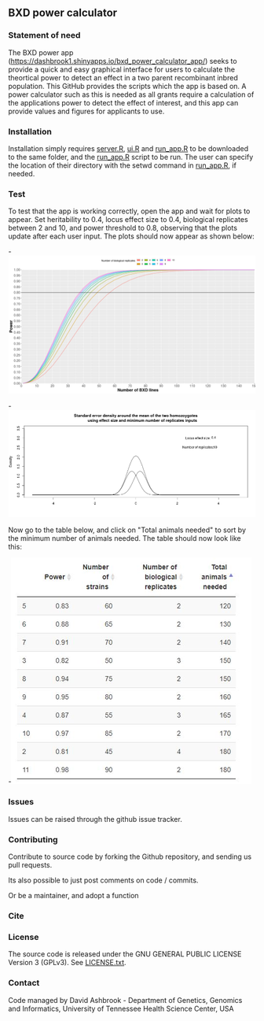 ## BXD power calculator

### Statement of need

The BXD power app (https://dashbrook1.shinyapps.io/bxd_power_calculator_app/) seeks to provide a quick and easy graphical interface for users to calculate the theortical power to detect an effect in a two parent recombinant inbred population. This GitHub provides the scripts which the app is based on. 
A power calculator such as this is needed as all grants require a calculation of the applications power to detect the effect of interest, and this app can provide values and figures for applicants to use. 

### Installation

Installation simply requires [server.R](server.R), [ui.R](ui.R) and [run_app.R](run_app.R) to be downloaded to the same folder, and the [run_app.R](run_app.R) script to be run. The user can specify the location of their directory with the setwd command in [run_app.R](run_app.R), if needed.

### Test

To test that the app is working correctly, open the app and wait for plots to appear. Set heritability to 0.4, locus effect size to 0.4, biological replicates between 2 and 10, and power threshold to 0.8, observing that the plots update after each user input. The plots should now appear as shown below:

-![Figure 1](Figure_1.png) 

-![Figure 3](Figure_3.png) 

Now go to the table below, and click on "Total animals needed" to sort by the minimum number of animals needed. The table should now look like this:

-![Figure 2](Figure_2.JPG) 


### Issues

Issues can be raised through the github issue tracker.

### Contributing 

Contribute to source code by forking the Github repository, and sending us pull requests.

Its also possible to just post comments on code / commits.

Or be a maintainer, and adopt a function

### Cite

### License

The source code is released under the GNU GENERAL PUBLIC LICENSE Version 3 (GPLv3). See [LICENSE.txt](LICENSE.txt).

### Contact

Code managed by David Ashbrook - Department of Genetics, Genomics and Informatics, University of Tennessee Health Science Center, USA 